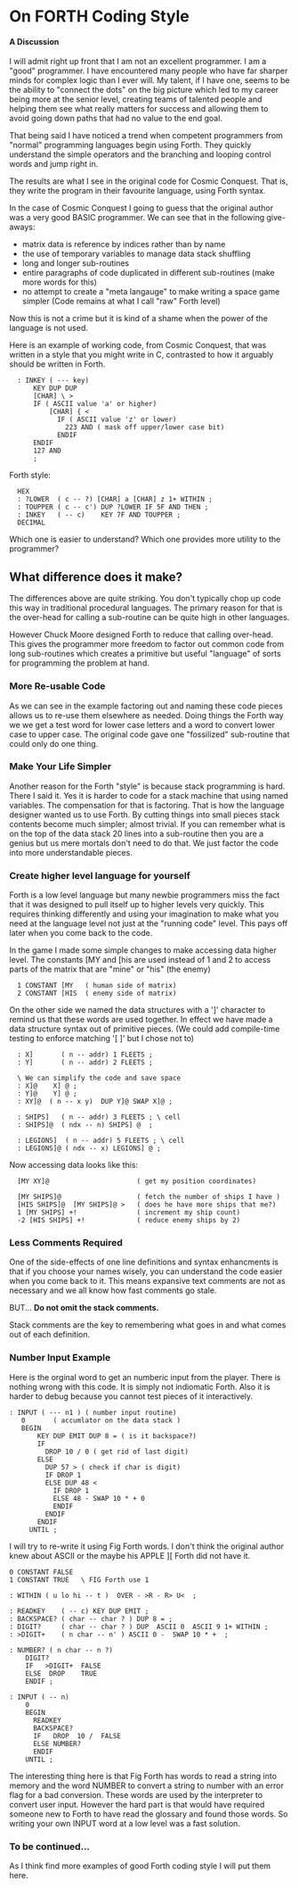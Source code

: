 # On FORTH Coding Style
#### A Discussion

I will admit right up front that I am not an excellent programmer. I am a "good"
programmer. I have encountered many people who have far sharper minds for
complex logic than I ever will. My talent, if I have one, seems to be the
ability to "connect the dots" on the big picture which led to my career being
more at the senior level, creating teams of talented people and helping them see
what really matters for success and allowing them to avoid going down paths that
had no value to the end goal.

That being said I have noticed a trend when competent programmers from "normal"
programming languages begin using Forth. They quickly understand the simple
operators and the branching and looping control words and jump right in.

The results are what I see in the original code for Cosmic Conquest.
That is, they write the program in their favourite language, using Forth syntax.

In the case of Cosmic Conquest I going to guess that the original author was a
very good BASIC programmer. We can see that in the following give-aways:

- matrix data is reference by indices rather than by name
- the use of temporary variables to manage data stack shuffling
- long and longer sub-routines
- entire paragraphs of code duplicated in different sub-routines (make more words for this)
- no attempt to create a "meta langauge" to make writing a space game simpler
  (Code remains at what I call "raw" Forth level)

Now this is not a crime but it is kind of a shame when the power of the language
is not used.

Here is an example of working code, from Cosmic Conquest, that was written in a style that you might write in C, contrasted to how it arguably should be written in Forth.

```
  : INKEY ( --- key)
      KEY DUP DUP
      [CHAR] \ >
      IF ( ASCII value 'a' or higher)
          [CHAR] { <
            IF ( ASCII value 'z' or lower)
              223 AND ( mask off upper/lower case bit)
            ENDIF
      ENDIF
      127 AND
      ;
```

Forth style:
```
  HEX
  : ?LOWER  ( c -- ?) [CHAR] a [CHAR] z 1+ WITHIN ;
  : TOUPPER ( c -- c') DUP ?LOWER IF 5F AND THEN ;
  : INKEY   ( -- c)    KEY 7F AND TOUPPER ;
  DECIMAL
```
Which one is easier to understand?
Which one provides more utility to the programmer?


## What difference does it make?
The differences above are quite striking. You don't typically chop up code this
way in traditional procedural languages. The primary reason for that is the
over-head for calling a sub-routine can be quite high in other languages.

However Chuck Moore designed Forth to reduce that calling over-head. This gives
the programmer more freedom to factor out common code from long sub-routines
which creates a primitive but useful "language" of sorts for programming
the problem at hand.

### More Re-usable Code
As we can see in the example factoring out and naming these code pieces allows
us to re-use them elsewhere as needed. Doing things the Forth way we we get a
test word for lower case letters and a word to convert lower case to upper case.
The original code gave one "fossilized" sub-routine that could only do one thing.

### Make Your Life Simpler
Another reason for the Forth "style" is because stack programming is hard. There
I said it.  Yes it is harder to code for a stack machine that using named
variables. The compensation for that is factoring. That is how the language
designer wanted us to use Forth.  By cutting things into small pieces
stack contents become much simpler; almost trivial. If you can remember what is
on the top of the data stack 20 lines into a sub-routine then you are a genius
but us mere mortals don't need to do that. We just factor the code into more
understandable pieces.

### Create higher level language for yourself
Forth is a low level language but many newbie programmers miss the fact that
it was designed to pull itself up to higher levels very quickly.  This requires
thinking differently and using your imagination to make what you need at the language
level not just at the "running code" level. This pays off later when you come back to the code.

In the game I made some simple changes to make accessing data higher level.
The constants [MY   and  [his are used instead of 1 and 2 to access
parts of the matrix that are "mine"  or "his" (the enemy)
```
  1 CONSTANT [MY   ( human side of matrix)
  2 CONSTANT [HIS  ( enemy side of matrix)
```
On the other side we named the data structures with a ']' character to
remind us that these words are used together. In effect we have made a data
structure syntax out of primitive pieces.
(We could add compile-time testing to enforce matching '[ ]' but I chose not to)

```
  : X]       ( n -- addr) 1 FLEETS ;
  : Y]       ( n -- addr) 2 FLEETS ;

  \ We can simplify the code and save space
  : X]@    X] @ ;
  : Y]@    Y] @ ;
  : XY]@  ( n -- x y)  DUP Y]@ SWAP X]@ ;

  : SHIPS]   ( n -- addr) 3 FLEETS ; \ cell
  : SHIPS]@  ( ndx -- n) SHIPS] @  ;

  : LEGIONS]  ( n -- addr) 5 FLEETS ; \ cell
  : LEGIONS]@ ( ndx -- x) LEGIONS] @ ;
```
Now accessing data looks like this:
```
  [MY XY]@                      ( get my position coordinates)

  [MY SHIPS]@                   ( fetch the number of ships I have )
  [HIS SHIPS]@  [MY SHIPS]@ >   ( does he have more ships that me?)
  1 [MY SHIPS] +!               ( increment my ship count)
  -2 [HIS SHIPS] +!             ( reduce enemy ships by 2)
```

### Less Comments Required
One of the side-effects of one line definitions and syntax enhancments is that
if you choose your names wisely, you can understand the code easier when you come back to it.
This means expansive text comments are not as necessary and we all know how fast comments go stale.

BUT... **Do not omit the stack comments.**

Stack comments are the key to remembering what goes in and what comes out of each definition.

### Number Input Example
Here is the orginal word to get an numberic input from the player.
There is nothing wrong with this code. It is simply not indiomatic Forth.
Also it is harder to debug because you cannot test pieces of it interactively.

```
: INPUT ( --- n1 ) ( number input routine)
   0       ( accumlator on the data stack )
   BEGIN
       KEY DUP EMIT DUP 8 = ( is it backspace?)
       IF
         DROP 10 / 0 ( get rid of last digit)
       ELSE
         DUP 57 > ( check if char is digit)
         IF DROP 1
         ELSE DUP 48 <
           IF DROP 1
           ELSE 48 - SWAP 10 * + 0
           ENDIF
         ENDIF
       ENDIF
     UNTIL ;
```

I will try to re-write it using Fig Forth words.
I don't think the original author knew about ASCII or the maybe his APPLE ][ Forth did not have it.

```
0 CONSTANT FALSE
1 CONSTANT TRUE   \ FIG Forth use 1

: WITHIN ( u lo hi -- t )  OVER - >R - R> U<  ;

: READKEY    ( -- c) KEY DUP EMIT ;
: BACKSPACE? ( char -- char ? ) DUP 8 = ;
: DIGIT?     ( char -- char ? ) DUP  ASCII 0  ASCII 9 1+ WITHIN ;
: >DIGIT+    ( n char -- n' ) ASCII 0 -  SWAP 10 * +  ;

: NUMBER? ( n char -- n ?)
    DIGIT?
    IF   >DIGIT+  FALSE
    ELSE  DROP    TRUE
    ENDIF ;

: INPUT ( -- n)
    0
    BEGIN
      READKEY
      BACKSPACE?
      IF   DROP  10 /  FALSE
      ELSE NUMBER?
      ENDIF
    UNTIL ;
```

The interesting thing here is that Fig Forth has words to read a string into memory and the word NUMBER to convert a string to number with an error flag for a bad conversion.
These words are used by the interpreter to convert user input.
However the hard part is that would have required someone new to Forth to have read the glossary and found those words. So writing your own INPUT word at a low level was a fast solution.




### To be continued...
As I think find more examples of good Forth coding style I will put them here.
